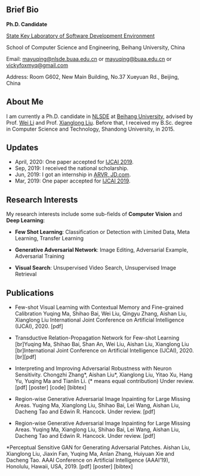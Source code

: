 ## Brief Bio
**Ph.D. Candidate**

[State Key Laboratory of Software Development Environment](http://www.nlsde.buaa.edu.cn/)

School of Computer Science and Engineering, Beihang University, China

Email: mayuqing@nlsde.buaa.edu.cn or
             mayuqing@buaa.edu.cn or
             vickyfoxmyq@gmail.com

Address: Room G602, New Main Building, No.37 Xueyuan Rd., Beijing, China

## About Me
I am currently a Ph.D. candidate in [NLSDE](http://www.nlsde.buaa.edu.cn/) at [Beihang University](https://www.buaa.edu.cn/), advised by Prof. [Wei Li](http://sites.nlsde.buaa.edu.cn/~liwei/) and Prof. [Xianglong Liu](http://sites.nlsde.buaa.edu.cn/~xlliu/). Before that, I received my B.Sc. degree in Computer Science and Technology, Shandong University, in 2015.

## Updates
* April, 2020: One paper accepted for [IJCAI 2019](https://www.ijcai20.org/).
* Sep, 2019: I received the national scholarship.
* Jun, 2019: I got an internship in [ARVR, JD.com](https://ar.jd.com/).
* Mar, 2019: One paper accepted for [IJCAI 2019](http://ijcai19.org/).

## Research Interests
My research interests include some sub-fields of **Computer Vision** and **Deep Learning**:
* **Few Shot Learning**: Classification or Detection with Limited Data, Meta Learning, Transfer Learning

* **Generative Adversarial Network**: Image Editing, Adversarial Example, Adversarial Training

* **Visual Search**: Unsupervised Video Search, Unsupervised Image Retrieval

## Publications
* Few-shot Visual Learning with Contextual Memory and Fine-grained Calibration
Yuqing Ma, Shihao Bai, Wei Liu, Qingyu Zhang, Aishan Liu, Xianglong Liu
International Joint Conference on Artificial Intelligence (IJCAI), 2020.
[pdf]

* Transductive Relation-Propagation Network for Few-shot Learning
[br]Yuqing Ma, Shihao Bai, Shan An, Wei Liu, Aishan Liu, Xianglong Liu
[br]International Joint Conference on Artificial Intelligence (IJCAI), 2020.
[br][pdf]

* Interpreting and Improving Adversarial Robustness with Neuron Sensitivity.
Chongzhi Zhang*, Aishan Liu*, Xianglong Liu, Yitao Xu, Hang Yu, Yuqing Ma and Tianlin Li. (* means equal contribution)
Under review.
[pdf] [poster] [code] [bibtex]

* Region-wise Generative Adversarial Image Inpainting for Large Missing Areas.
Yuqing Ma, Xianglong Liu, Shihao Bai, Lei Wang, Aishan Liu, Dacheng Tao and Edwin R. Hancock.
Under review.
[pdf]

* Region-wise Generative Adversarial Image Inpainting for Large Missing Areas.
Yuqing Ma, Xianglong Liu, Shihao Bai, Lei Wang, Aishan Liu, Dacheng Tao and Edwin R. Hancock.
Under review.
[pdf]

*Perceptual Sensitive GAN for Generating Adversarial Patches.
Aishan Liu, Xianglong Liu, Jiaxin Fan, Yuqing Ma, Anlan Zhang, Huiyuan Xie and Dacheng Tao.
AAAI Conference on Artificial Intelligence (AAAI’19), Honolulu, Hawaii, USA, 2019.
[pdf] [poster] [bibtex]

